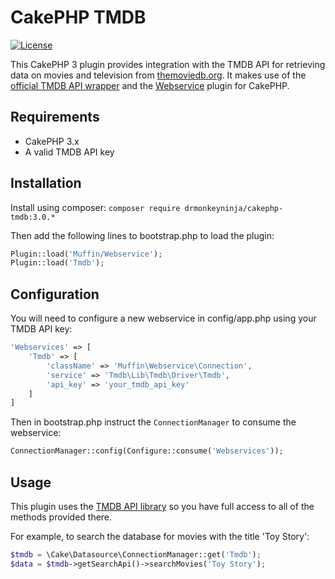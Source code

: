 # CakePHP TMDB

[![License](https://poser.pugx.org/drmonkeyninja/cakephp-tmdb/license.png)](https://packagist.org/packages/drmonkeyninja/cakephp-social-share)

This CakePHP 3 plugin provides integration with the TMDB API for retrieving data on movies and television from [themoviedb.org](https://www.themoviedb.org/). It makes use of the [official TMDB API wrapper](https://github.com/php-tmdb/api) and the [Webservice](https://github.com/UseMuffin/Webservice) plugin for CakePHP.

## Requirements

* CakePHP 3.x
* A valid TMDB API key

## Installation

Install using composer: `composer require drmonkeyninja/cakephp-tmdb:3.0.*`

Then add the following lines to bootstrap.php to load the plugin:
```php
Plugin::load('Muffin/Webservice');
Plugin::load('Tmdb');
```

## Configuration

You will need to configure a new webservice in config/app.php using your TMDB API key:
```php
'Webservices' => [
    'Tmdb' => [
        'className' => 'Muffin\Webservice\Connection',
        'service' => 'Tmdb\Lib\Tmdb\Driver\Tmdb',
        'api_key' => 'your_tmdb_api_key'
    ]
]
```

Then in bootstrap.php instruct the `ConnectionManager` to consume the webservice:
```php
ConnectionManager::config(Configure::consume('Webservices'));
```

## Usage

This plugin uses the [TMDB API library](https://github.com/php-tmdb/api) so you have full access to all of the methods provided there.

For example, to search the database for movies with the title 'Toy Story':
```php
$tmdb = \Cake\Datasource\ConnectionManager::get('Tmdb');
$data = $tmdb->getSearchApi()->searchMovies('Toy Story');
```